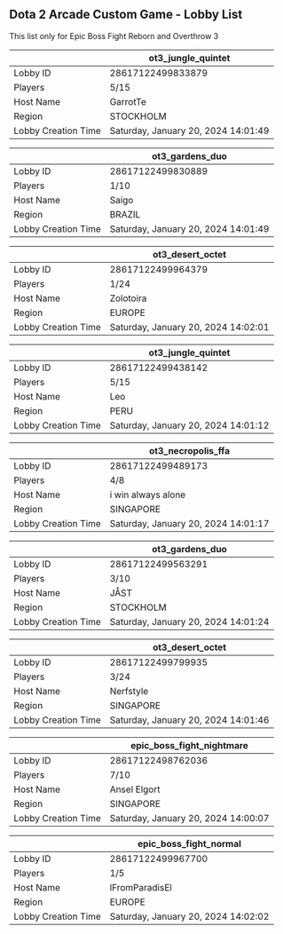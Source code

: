 ## Dota 2 Arcade Custom Game - Lobby List

This list only for Epic Boss Fight Reborn and Overthrow 3

|  | ot3_jungle_quintet |
| ------ | ------ |
| Lobby ID | 28617122499833879 |
| Players | 5/15 |
| Host Name | GarrotTe |
| Region | STOCKHOLM |
| Lobby Creation Time | Saturday, January 20, 2024 14:01:49 |


|  | ot3_gardens_duo |
| ------ | ------ |
| Lobby ID | 28617122499830889 |
| Players | 1/10 |
| Host Name | Saigo |
| Region | BRAZIL |
| Lobby Creation Time | Saturday, January 20, 2024 14:01:49 |


|  | ot3_desert_octet |
| ------ | ------ |
| Lobby ID | 28617122499964379 |
| Players | 1/24 |
| Host Name | Zolotoira |
| Region | EUROPE |
| Lobby Creation Time | Saturday, January 20, 2024 14:02:01 |


|  | ot3_jungle_quintet |
| ------ | ------ |
| Lobby ID | 28617122499438142 |
| Players | 5/15 |
| Host Name | Leo |
| Region | PERU |
| Lobby Creation Time | Saturday, January 20, 2024 14:01:12 |


|  | ot3_necropolis_ffa |
| ------ | ------ |
| Lobby ID | 28617122499489173 |
| Players | 4/8 |
| Host Name | i win always alone |
| Region | SINGAPORE |
| Lobby Creation Time | Saturday, January 20, 2024 14:01:17 |


|  | ot3_gardens_duo |
| ------ | ------ |
| Lobby ID | 28617122499563291 |
| Players | 3/10 |
| Host Name | JÅST |
| Region | STOCKHOLM |
| Lobby Creation Time | Saturday, January 20, 2024 14:01:24 |


|  | ot3_desert_octet |
| ------ | ------ |
| Lobby ID | 28617122499799935 |
| Players | 3/24 |
| Host Name | Nerfstyle |
| Region | SINGAPORE |
| Lobby Creation Time | Saturday, January 20, 2024 14:01:46 |


|  | epic_boss_fight_nightmare |
| ------ | ------ |
| Lobby ID | 28617122498762036 |
| Players | 7/10 |
| Host Name | Ansel Elgort |
| Region | SINGAPORE |
| Lobby Creation Time | Saturday, January 20, 2024 14:00:07 |


|  | epic_boss_fight_normal |
| ------ | ------ |
| Lobby ID | 28617122499967700 |
| Players | 1/5 |
| Host Name | lFromParadisEl |
| Region | EUROPE |
| Lobby Creation Time | Saturday, January 20, 2024 14:02:02 |


